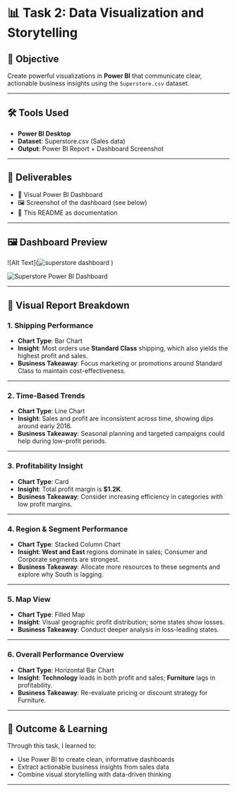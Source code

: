 # 📊 Task 2: Data Visualization and Storytelling

## 🎯 Objective  
Create powerful visualizations in **Power BI** that communicate clear, actionable business insights using the `Superstore.csv` dataset.

---

## 🛠️ Tools Used  
- **Power BI Desktop**
- **Dataset**: Superstore.csv (Sales data)
- **Output**: Power BI Report + Dashboard Screenshot

---

## 📁 Deliverables  
- 📌 Visual Power BI Dashboard  
- 🖼️ Screenshot of the dashboard (see below)  
- 📝 This README as documentation  

---

## 🖼️ Dashboard Preview  
![Alt Text](![superstore dashboard](https://github.com/user-attachments/assets/c8a45e51-a523-43c2-8fcd-7ee4ad8c1fe6)
)

![Superstore Power BI Dashboard](superstore%20dashboard.PNG)

---

## 📂 Visual Report Breakdown

### 1. **Shipping Performance**
- **Chart Type**: Bar Chart  
- **Insight**: Most orders use **Standard Class** shipping, which also yields the highest profit and sales.  
- **Business Takeaway**: Focus marketing or promotions around Standard Class to maintain cost-effectiveness.

---

### 2. **Time-Based Trends**
- **Chart Type**: Line Chart  
- **Insight**: Sales and profit are inconsistent across time, showing dips around early 2016.  
- **Business Takeaway**: Seasonal planning and targeted campaigns could help during low-profit periods.

---

### 3. **Profitability Insight**
- **Chart Type**: Card  
- **Insight**: Total profit margin is **$1.2K**.  
- **Business Takeaway**: Consider increasing efficiency in categories with low profit margins.

---

### 4. **Region & Segment Performance**
- **Chart Type**: Stacked Column Chart  
- **Insight**: **West and East** regions dominate in sales; Consumer and Corporate segments are strongest.  
- **Business Takeaway**: Allocate more resources to these segments and explore why South is lagging.

---

### 5. **Map View**
- **Chart Type**: Filled Map  
- **Insight**: Visual geographic profit distribution; some states show losses.  
- **Business Takeaway**: Conduct deeper analysis in loss-leading states.

---

### 6. **Overall Performance Overview**
- **Chart Type**: Horizontal Bar Chart  
- **Insight**: **Technology** leads in both profit and sales; **Furniture** lags in profitability.  
- **Business Takeaway**: Re-evaluate pricing or discount strategy for Furniture.

---

## 📘 Outcome & Learning

Through this task, I learned to:
- Use Power BI to create clean, informative dashboards
- Extract actionable business insights from sales data
- Combine visual storytelling with data-driven thinking

---

